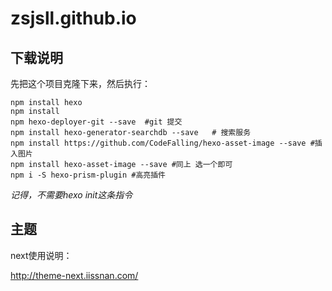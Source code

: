 # zsjsll.github.io
## 下载说明
先把这个项目克隆下来，然后执行：
```
npm install hexo
npm install
npm hexo-deployer-git --save  #git 提交
npm install hexo-generator-searchdb --save   # 搜索服务
npm install https://github.com/CodeFalling/hexo-asset-image --save #插入图片
npm install hexo-asset-image --save #同上 选一个即可
npm i -S hexo-prism-plugin #高亮插件
```
*记得，不需要hexo init这条指令*

## 主题
next使用说明：

http://theme-next.iissnan.com/